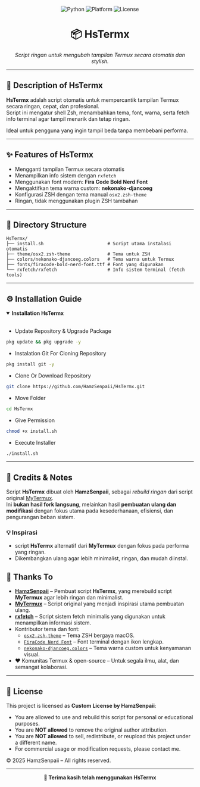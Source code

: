 <p align="center">
  <img src="https://img.shields.io/badge/Python-3.11-blue?logo=python" alt="Python">
  <img src="https://img.shields.io/badge/Platform-Termux%20%7C%20Linux-green" alt="Platform">
  <img src="https://img.shields.io/badge/License-Custom--by--HamzSenpaii-informational" alt="License">
</p>

<h1 align="center">📦 HsTermx</h1>
<p align="center"><i>Script ringan untuk mengubah tampilan Termux secara otomatis dan stylish.</i></p>

---

## 📌 Description of HsTermx

**HsTermx** adalah script otomatis untuk mempercantik tampilan Termux secara ringan, cepat, dan profesional.  
Script ini mengatur shell Zsh, menambahkan tema, font, warna, serta fetch info terminal agar tampil menarik dan tetap ringan.

Ideal untuk pengguna yang ingin tampil beda tanpa membebani performa.

---

## ✨ Features of HsTermx

- Mengganti tampilan Termux secara otomatis
- Menampilkan info sistem dengan `rxfetch`
- Menggunakan font modern: **Fira Code Bold Nerd Font**
- Mengaktifkan tema warna custom: **nekonako-djancoeg**
- Konfigurasi ZSH dengan tema manual `osx2.zsh-theme`
- Ringan, tidak menggunakan plugin ZSH tambahan

---

## 📁 Directory Structure

```text
HsTermx/
├── install.sh                        # Script utama instalasi otomatis
├── theme/osx2.zsh-theme              # Tema untuk ZSH
├── colors/nekonako-djancoeg.colors   # Tema warna untuk Termux
├── fonts/firacode-bold-nerd-font.ttf # Font yang digunakan
└── rxfetch/rxfetch                   # Info sistem terminal (fetch tools)
```

---

## ⚙️ Installation Guide

  <details open>
  <summary><strong>Installation HsTermx</strong></summary>
    <br>
    
- Update Repository & Upgrade Package
    
```bash
pkg update && pkg upgrade -y
```

- Instalation Git For Cloning Repository

```bash
pkg install git -y
```

- Clone Or Download Repository

```bash
git clone https://github.com/HamzSenpaii/HsTermx.git
```

- Move Folder

```bash
cd HsTermx
```

- Give Permission

```bash
chmod +x install.sh
```

- Execute Installer

```bash
./install.sh
```
  </details>

---

## 🧠 Credits & Notes

Script **HsTermx** dibuat oleh **HamzSenpaii**,
sebagai _rebuild ringan_ dari script original [MyTermux](https://github.com/mayTermux/myTermux).  
Ini **bukan hasil fork langsung**, melainkan hasil **pembuatan ulang dan modifikasi** dengan fokus utama pada kesederhanaan, efisiensi, dan pengurangan beban sistem.

### 💡 Inspirasi
- script **HsTermx** alternatif dari **MyTermux** dengan fokus pada performa yang ringan.
- Dikembangkan ulang agar lebih minimalist, ringan, dan mudah diinstal.

## 🙌 Thanks To

- **[HamzSenpaii](https://github.com/HamzSenpaii)** – Pembuat script **HsTermx**, yang merebuild script **MyTermux** agar lebih ringan dan minimalist.
- **[MyTermux](https://github.com/mayTermux/myTermux)** – Script original yang menjadi inspirasi utama pembuatan ulang.
- **[rxfetch](https://github.com/mayTermux/rxfetch-termux)** – Script sistem fetch minimalis yang digunakan untuk menampilkan informasi sistem.
- Kontributor tema dan font:
  - [`osx2.zsh-theme`](https://github.com/mayTermux/myTermux) – Tema ZSH bergaya macOS.
  - [`FiraCode Nerd Font`](https://github.com/mayTermux/myTermux) – Font terminal dengan ikon lengkap.
  - [`nekonako-djancoeg.colors`](https://github.com/mayTermux/myTermux) – Tema warna custom untuk kenyamanan visual.
- ❤️ Komunitas Termux & open-source – Untuk segala ilmu, alat, dan semangat kolaborasi.

---

## 📜 License

This project is licensed as **Custom License by HamzSenpaii**:

- You are allowed to use and rebuild this script for personal or educational purposes.
- You are **NOT allowed** to remove the original author attribution.
- You are **NOT allowed** to sell, redistribute, or reupload this project under a different name.
- For commercial usage or modification requests, please contact me.

© 2025 HamzSenpaii – All rights reserved.

---

<p align="center"><b>💙 Terima kasih telah menggunakan HsTermx</b></p>
